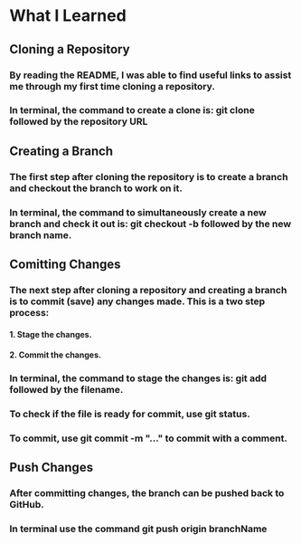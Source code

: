 # What I Learned

## Cloning a Repository
### By reading the README, I was able to find useful links to assist me through my first time cloning a repository. 
### In terminal, the command to create a clone is: git clone followed by the repository URL

## Creating a Branch
### The first step after cloning the repository is to create a branch and checkout the branch to work on it. 
### In terminal, the command to simultaneously create a new branch and check it out is: git checkout -b followed by the new branch name. 

## Comitting Changes
### The next step after cloning a repository and creating a branch is to commit (save) any  changes made. This is a two step process: 

#### 1. Stage the changes.
#### 2. Commit the changes.

### In terminal, the command to stage the changes is: git add followed by the filename.
### To check if the file is ready for commit, use git status. 
### To commit, use git commit -m "..." to commit with a comment. 

## Push Changes
### After committing changes, the branch can be pushed back to GitHub. 
### In terminal use the command git push origin branchName 


